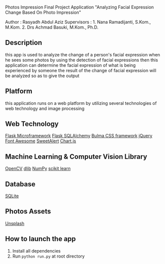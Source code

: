 Photos Impression
Final Project Application "Analyzing Facial Expression Change Based On Photo Impression"

Author : Rasyadh Abdul Aziz
Supervisors :
    1. Nana Ramadijanti, S.Kom., M.Kom.
    2. Drs Achmad Basuki, M.Kom., Ph.D.

## Description
this app is used to analyze the change of a person's facial expression when he sees some photos
by using the detection of facial expressions then this application can determine the facial expression of what is being experienced by someone
the result of the change of facial expression will be analyzed so as to give the output

## Platform
this application runs on a web platform by utilizing several technologies of web technology and image processing

## Web Technology
[Flask Microframework](http://flask.pocoo.org/)
[Flask SQLAlchemy](flask-sqlalchemy.pocoo.org/)
[Bulma CSS framework](https://bulma.io/)
[jQuery](https://jquery.com/)
[Font Awesome](https://fontawesome.com/)
[SweetAlert](https://sweetalert.js.org/)
[Chart.js](https://www.chartjs.org/)

## Machine Learning & Computer Vision Library
[OpenCV](https://opencv.org/)
[dlib](dlib.net/)
[NumPy](www.numpy.org/)
[scikit learn](http://scikit-learn.org/)

## Database
[SQLite](https://www.sqlite.org/)

## Photos Assets
[Unsplash](https://unsplash.com)

## How to launch the app
1. Install all dependencies
2. Run `python run.py` at root directory